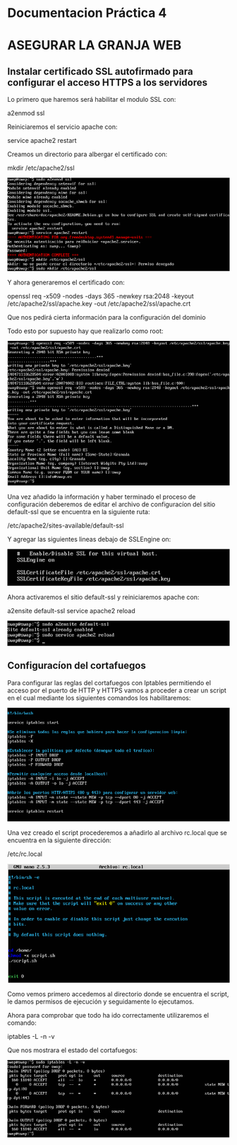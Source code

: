 # Documentacion Práctica 4 #
# ASEGURAR LA GRANJA WEB #

## Instalar certificado SSL autofirmado para configurar el acceso HTTPS a los servidores

Lo primero que haremos será habilitar el modulo SSL con:

a2enmod ssl

Reiniciaremos el servicio apache con:

service apache2 restart

Creamos un directorio para albergar el certificado con:

mkdir /etc/apache2/ssl

![Practica4](/Practica4/Captura1.png)

Y ahora generaremos el certificado con:

openssl req -x509 -nodes -days 365 -newkey rsa:2048 -keyout /etc/apache2/ssl/apache.key -out /etc/apache2/ssl/apache.crt

Que nos pedirá cierta información para la configuración del dominio

Todo esto por supuesto hay que realizarlo como root:

![Practica4](/Practica4/Captura2.png)

Una vez añadido la información y haber terminado el proceso de configuración deberemos de editar el archivo de configuracíon del sitio default-ssl que se encuentra en la siguiente ruta:

/etc/apache2/sites-available/default-ssl

Y agregar las siguientes lineas debajo de SSLEngine on:

![Practica4](/Practica4/Captura3.png)

Ahora activaremos el sitio default-ssl y reiniciaremos apache con:

a2ensite default-ssl
service apache2 reload

![Practica4](/Practica4/Captura4.png)

## Configuracíon del cortafuegos

Para configurar las reglas del cortafuegos con Iptables permitiendo el acceso por el puerto de HTTP y HTTPS vamos a proceder a crear un script en el cual mediante los siguientes comandos los habilitaremos:

![Practica4](/Practica4/ScriptIPTables.png)

Una vez creado el script procederemos a añadirlo al archivo rc.local que se encuentra en la siguiente dirección:

/etc/rc.local

![Practica4](/Practica4/ArchivoRcLocal.png)

Como vemos primero accedemos al directorio donde se encuentra el script, le damos permisos de ejecución y seguidamente lo ejecutamos.

Ahora para comprobar que todo ha ido correctamente utilizaremos el comando:

iptables -L -n -v

Que nos mostrara el estado del cortafuegos:

![Practica4](/Practica4/IptablesFuncionando.png)
